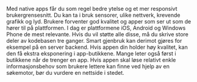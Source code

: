 Med native apps får du som regel bedre ytelse og et mer responsivt brukergrensesnitt. Du kan ta i bruk sensorer, ulike nettverk, krevende grafikk og lyd. Brukere forventer god kvalitet og apper som ser ut som de hører til på plattformen. I dag er plattformene iOS, Android og Windows Phone de mest relevante. Hvis du vil støtte alle disse, må du skrive store deler av kodebasen tre ganger. Smart gjenbruk kan derimot gjøres for eksempel på en server backend. Hvis appen din holder høy kvalitet, kan den få ekstra eksponering i app-butikkene. Mange leter også først i butikkene når de trenger en app. Hvis appen skal løse relativt enkle informasjonsbehov som brukere lettere kan finne ved hjelp av en søkemotor, bør du vurdere en nettside i stedet.